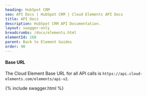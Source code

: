 ```yaml
---
heading: HubSpot CRM
seo: API Docs | HubSpot CRM | Cloud Elements API Docs
title: API Docs
description: HubSpot CRM API Documentation.
layout: swagger-only
breadcrumbs: /docs/elements.html
elementId: 168
parent: Back to Element Guides
order: 90
---
```


#### Base URL

The Cloud Element Base URL for all API calls is `https://api.cloud-elements.com/elements/api-v2`.

{% include swagger.html %}
